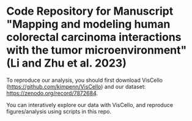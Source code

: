 # Code Repository for Manuscript "Mapping and modeling human colorectal carcinoma interactions with the tumor microenvironment"  (Li and Zhu et al. 2023)

To reproduce our analysis, you should first download VisCello (https://github.com/kimpenn/VisCello) and our dataset: https://zenodo.org/record/7872684. 

You can interatively explore our data with VisCello, and reproduce figures/analysis using scripts in this repo.



